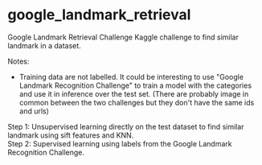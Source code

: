 # google_landmark_retrieval
Google Landmark Retrieval Challenge
Kaggle challenge to find similar landmark in a dataset.
  
Notes:
 - Training data are not labelled. It could be interesting to use "Google Landmark Recognition Challenge" to train a model with the categories and use it in inference over the test set. (There are probably image in common between the two challenges but they don't have the same ids and urls)
  
Step 1:
Unsupervised learning directly on the test dataset to find similar landmark using sift features and KNN.  
Step 2:
Supervised learning using labels from the Google Landmark Recognition Challenge.
